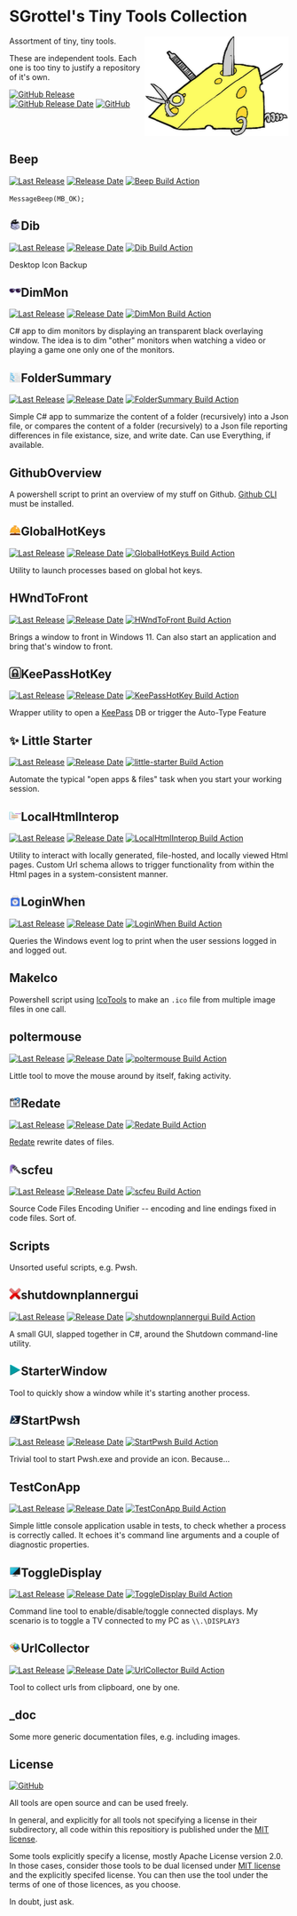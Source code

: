 # SGrottel's Tiny Tools Collection
<img align="right" src="./_doc/swiss%20army%20cheese.png" alt="Swiss Army Cheese">

Assortment of tiny, tiny tools.

These are independent tools.
Each one is too tiny to justify a repository of it's own.

[![GitHub Release](https://img.shields.io/github/v/release/sgrottel/tiny-tools-collection?label=last%20release)](https://github.com/sgrottel/tiny-tools-collection/releases/latest)
[![GitHub Release Date](https://img.shields.io/github/release-date/sgrottel/tiny-tools-collection)](https://github.com/sgrottel/tiny-tools-collection/releases/latest)
[![GitHub](https://img.shields.io/github/license/sgrottel/tiny-tools-collection)](./LICENSE)

<br clear="both"/>

## Beep
[![Last Release](https://raw.githubusercontent.com/wiki/sgrottel/tiny-tools-collection/releases/Beep-ver.svg)](https://github.com/sgrottel/tiny-tools-collection/releases/latest)
[![Release Date](https://raw.githubusercontent.com/wiki/sgrottel/tiny-tools-collection/releases/Beep-date.svg)](https://github.com/sgrottel/tiny-tools-collection/releases/latest)
[![Beep Build Action](https://github.com/sgrottel/tiny-tools-collection/actions/workflows/Beep.yaml/badge.svg)](https://github.com/sgrottel/tiny-tools-collection/actions/workflows/Beep.yaml)

`MessageBeep(MB_OK);`

## Dib  <img align="left" src="./Dib/Resources/Dib_x48.png" style="height:1em" alt="Dib">
[![Last Release](https://raw.githubusercontent.com/wiki/sgrottel/tiny-tools-collection/releases/Dib-ver.svg)](https://github.com/sgrottel/tiny-tools-collection/releases/latest)
[![Release Date](https://raw.githubusercontent.com/wiki/sgrottel/tiny-tools-collection/releases/Dib-date.svg)](https://github.com/sgrottel/tiny-tools-collection/releases/latest)
[![Dib Build Action](https://github.com/sgrottel/tiny-tools-collection/actions/workflows/Dib.yaml/badge.svg)](https://github.com/sgrottel/tiny-tools-collection/actions/workflows/Dib.yaml)

Desktop Icon Backup

## DimMon  <img align="left" src="./DimMon/images/sunglasses_x48.png" style="height:1em" alt="DimMon">
[![Last Release](https://raw.githubusercontent.com/wiki/sgrottel/tiny-tools-collection/releases/DimMon-ver.svg)](https://github.com/sgrottel/tiny-tools-collection/releases/latest)
[![Release Date](https://raw.githubusercontent.com/wiki/sgrottel/tiny-tools-collection/releases/DimMon-date.svg)](https://github.com/sgrottel/tiny-tools-collection/releases/latest)
[![DimMon Build Action](https://github.com/sgrottel/tiny-tools-collection/actions/workflows/DimMon.yaml/badge.svg)](https://github.com/sgrottel/tiny-tools-collection/actions/workflows/DimMon.yaml)

C# app to dim monitors by displaying an transparent black overlaying window.
The idea is to dim "other" monitors when watching a video or playing a game one only one of the monitors.

## FolderSummary  <img align="left" src="./FolderSummary/FolderSummary_x48.png" style="height:1em" alt="FolderSummary">
[![Last Release](https://raw.githubusercontent.com/wiki/sgrottel/tiny-tools-collection/releases/FolderSummary-ver.svg)](https://github.com/sgrottel/tiny-tools-collection/releases/latest)
[![Release Date](https://raw.githubusercontent.com/wiki/sgrottel/tiny-tools-collection/releases/FolderSummary-date.svg)](https://github.com/sgrottel/tiny-tools-collection/releases/latest)
[![FolderSummary Build Action](https://github.com/sgrottel/tiny-tools-collection/actions/workflows/FolderSummary.yaml/badge.svg)](https://github.com/sgrottel/tiny-tools-collection/actions/workflows/FolderSummary.yaml)

Simple C# app to summarize the content of a folder (recursively) into a Json file, or compares the content of a folder (recursively) to a Json file reporting differences in file existance, size, and write date.
Can use Everything, if available.

## GithubOverview
A powershell script to print an overview of my stuff on Github.
[Github CLI](https://cli.github.com/) must be installed.

## GlobalHotKeys  <img align="left" src="./GlobalHotKeys/Bellhop Bell x48.png" style="height:1em" alt="GlobalHotKeys">
[![Last Release](https://raw.githubusercontent.com/wiki/sgrottel/tiny-tools-collection/releases/GlobalHotKeys-ver.svg)](https://github.com/sgrottel/tiny-tools-collection/releases/latest)
[![Release Date](https://raw.githubusercontent.com/wiki/sgrottel/tiny-tools-collection/releases/GlobalHotKeys-date.svg)](https://github.com/sgrottel/tiny-tools-collection/releases/latest)
[![GlobalHotKeys Build Action](https://github.com/sgrottel/tiny-tools-collection/actions/workflows/GlobalHotKeys.yaml/badge.svg)](https://github.com/sgrottel/tiny-tools-collection/actions/workflows/GlobalHotKeys.yaml)

Utility to launch processes based on global hot keys.

## HWndToFront
[![Last Release](https://raw.githubusercontent.com/wiki/sgrottel/tiny-tools-collection/releases/HWndToFront-ver.svg)](https://github.com/sgrottel/tiny-tools-collection/releases/latest)
[![Release Date](https://raw.githubusercontent.com/wiki/sgrottel/tiny-tools-collection/releases/HWndToFront-date.svg)](https://github.com/sgrottel/tiny-tools-collection/releases/latest)
[![HWndToFront Build Action](https://github.com/sgrottel/tiny-tools-collection/actions/workflows/HWndToFront.yaml/badge.svg)](https://github.com/sgrottel/tiny-tools-collection/actions/workflows/HWndToFront.yaml)

Brings a window to front in Windows 11.
Can also start an application and bring that's window to front.

## KeePassHotKey  <img align="left" src="./KeePassHotKey/KeePass_Square_BW_x48.png" style="height:1em" alt="KeePassHotKey">
[![Last Release](https://raw.githubusercontent.com/wiki/sgrottel/tiny-tools-collection/releases/KeePassHotKey-ver.svg)](https://github.com/sgrottel/tiny-tools-collection/releases/latest)
[![Release Date](https://raw.githubusercontent.com/wiki/sgrottel/tiny-tools-collection/releases/KeePassHotKey-date.svg)](https://github.com/sgrottel/tiny-tools-collection/releases/latest)
[![KeePassHotKey Build Action](https://github.com/sgrottel/tiny-tools-collection/actions/workflows/KeePassHotKey.yaml/badge.svg)](https://github.com/sgrottel/tiny-tools-collection/actions/workflows/KeePassHotKey.yaml)

Wrapper utility to open a [KeePass](https://keepass.info/) DB or trigger the Auto-Type Feature

## ✨ Little Starter
[![Last Release](https://raw.githubusercontent.com/wiki/sgrottel/tiny-tools-collection/releases/little-starter-ver.svg)](https://github.com/sgrottel/tiny-tools-collection/releases/latest)
[![Release Date](https://raw.githubusercontent.com/wiki/sgrottel/tiny-tools-collection/releases/little-starter-date.svg)](https://github.com/sgrottel/tiny-tools-collection/releases/latest)
[![little-starter Build Action](https://github.com/sgrottel/tiny-tools-collection/actions/workflows/little-starter.yaml/badge.svg)](https://github.com/sgrottel/tiny-tools-collection/actions/workflows/little-starter.yaml)

Automate the typical "open apps & files" task when you start your working session.

## LocalHtmlInterop  <img align="left" src="./LocalHtmlInterop/images/LocalHtmlInterop_x48.png" style="height:1em" alt="LocalHtmlInterop">
[![Last Release](https://raw.githubusercontent.com/wiki/sgrottel/tiny-tools-collection/releases/LocalHtmlInterop-ver.svg)](https://github.com/sgrottel/tiny-tools-collection/releases/latest)
[![Release Date](https://raw.githubusercontent.com/wiki/sgrottel/tiny-tools-collection/releases/LocalHtmlInterop-date.svg)](https://github.com/sgrottel/tiny-tools-collection/releases/latest)
[![LocalHtmlInterop Build Action](https://github.com/sgrottel/tiny-tools-collection/actions/workflows/LocalHtmlInterop.yaml/badge.svg)](https://github.com/sgrottel/tiny-tools-collection/actions/workflows/LocalHtmlInterop.yaml)

Utility to interact with locally generated, file-hosted, and locally viewed Html pages.
Custom Url schema allows to trigger functionality from within the Html pages in a system-consistent manner.

## LoginWhen  <img align="left" src="./LoginWhen/PunchCardClockx48.png" style="height:1em" alt="LoginWhen">
[![Last Release](https://raw.githubusercontent.com/wiki/sgrottel/tiny-tools-collection/releases/LoginWhen-ver.svg)](https://github.com/sgrottel/tiny-tools-collection/releases/latest)
[![Release Date](https://raw.githubusercontent.com/wiki/sgrottel/tiny-tools-collection/releases/LoginWhen-date.svg)](https://github.com/sgrottel/tiny-tools-collection/releases/latest)
[![LoginWhen Build Action](https://github.com/sgrottel/tiny-tools-collection/actions/workflows/LoginWhen.yaml/badge.svg)](https://github.com/sgrottel/tiny-tools-collection/actions/workflows/LoginWhen.yaml)

Queries the Windows event log to print when the user sessions logged in and logged out.

## MakeIco
Powershell script using [IcoTools](https://github.com/jtippet/IcoTools) to make an `.ico` file from multiple image files in one call.

## poltermouse
[![Last Release](https://raw.githubusercontent.com/wiki/sgrottel/tiny-tools-collection/releases/poltermouse-ver.svg)](https://github.com/sgrottel/tiny-tools-collection/releases/latest)
[![Release Date](https://raw.githubusercontent.com/wiki/sgrottel/tiny-tools-collection/releases/poltermouse-date.svg)](https://github.com/sgrottel/tiny-tools-collection/releases/latest)
[![poltermouse Build Action](https://github.com/sgrottel/tiny-tools-collection/actions/workflows/poltermouse.yaml/badge.svg)](https://github.com/sgrottel/tiny-tools-collection/actions/workflows/poltermouse.yaml)

Little tool to move the mouse around by itself, faking activity.

## Redate  <img align="left" src="./Redate/images/redate_48x.png" style="height:1em" alt="scfeu">  
[![Last Release](https://raw.githubusercontent.com/wiki/sgrottel/tiny-tools-collection/releases/Redate-ver.svg)](https://github.com/sgrottel/tiny-tools-collection/releases/latest)
[![Release Date](https://raw.githubusercontent.com/wiki/sgrottel/tiny-tools-collection/releases/Redate-date.svg)](https://github.com/sgrottel/tiny-tools-collection/releases/latest)
[![Redate Build Action](https://github.com/sgrottel/tiny-tools-collection/actions/workflows/Redate.yaml/badge.svg)](https://github.com/sgrottel/tiny-tools-collection/actions/workflows/Redate.yaml)

[Redate](Redate/README.md) rewrite dates of files.

## scfeu  <img align="left" src="./scfeu/doc/icon/scfeu_48.png" style="height:1em" alt="scfeu">
[![Last Release](https://raw.githubusercontent.com/wiki/sgrottel/tiny-tools-collection/releases/scfeu-ver.svg)](https://github.com/sgrottel/tiny-tools-collection/releases/latest)
[![Release Date](https://raw.githubusercontent.com/wiki/sgrottel/tiny-tools-collection/releases/scfeu-date.svg)](https://github.com/sgrottel/tiny-tools-collection/releases/latest)
[![scfeu Build Action](https://github.com/sgrottel/tiny-tools-collection/actions/workflows/scfeu.yaml/badge.svg)](https://github.com/sgrottel/tiny-tools-collection/actions/workflows/scfeu.yaml)

Source Code Files Encoding Unifier -- encoding and line endings fixed in code files. Sort of.

## Scripts
Unsorted useful scripts, e.g. Pwsh.

## shutdownplannergui  <img align="left" src="./shutdownplannergui/shutdownplannergui_x48.png" style="height:1em" alt="shutdownplannergui">
[![Last Release](https://raw.githubusercontent.com/wiki/sgrottel/tiny-tools-collection/releases/shutdownplannergui-ver.svg)](https://github.com/sgrottel/tiny-tools-collection/releases/latest)
[![Release Date](https://raw.githubusercontent.com/wiki/sgrottel/tiny-tools-collection/releases/shutdownplannergui-date.svg)](https://github.com/sgrottel/tiny-tools-collection/releases/latest)
[![shutdownplannergui Build Action](https://github.com/sgrottel/tiny-tools-collection/actions/workflows/shutdownplannergui.yaml/badge.svg)](https://github.com/sgrottel/tiny-tools-collection/actions/workflows/shutdownplannergui.yaml)

A small GUI, slapped together in C#, around the Shutdown command-line utility.

## StarterWindow  <img align="left" src="./StarterWindow/StarterWindow_x48.png" style="height:1em" alt="StarterWindow">

Tool to quickly show a window while it's starting another process.

## StartPwsh  <img align="left" src="./StartPwsh/Powershell_black_x48.png" style="height:1em" alt="StartPwsh">
[![Last Release](https://raw.githubusercontent.com/wiki/sgrottel/tiny-tools-collection/releases/StartPwsh-ver.svg)](https://github.com/sgrottel/tiny-tools-collection/releases/latest)
[![Release Date](https://raw.githubusercontent.com/wiki/sgrottel/tiny-tools-collection/releases/StartPwsh-date.svg)](https://github.com/sgrottel/tiny-tools-collection/releases/latest)
[![StartPwsh Build Action](https://github.com/sgrottel/tiny-tools-collection/actions/workflows/StartPwsh.yaml/badge.svg)](https://github.com/sgrottel/tiny-tools-collection/actions/workflows/StartPwsh.yaml)

Trivial tool to start Pwsh.exe and provide an icon. Because...

## TestConApp
[![Last Release](https://raw.githubusercontent.com/wiki/sgrottel/tiny-tools-collection/releases/TestConApp-ver.svg)](https://github.com/sgrottel/tiny-tools-collection/releases/latest)
[![Release Date](https://raw.githubusercontent.com/wiki/sgrottel/tiny-tools-collection/releases/TestConApp-date.svg)](https://github.com/sgrottel/tiny-tools-collection/releases/latest)
[![TestConApp Build Action](https://github.com/sgrottel/tiny-tools-collection/actions/workflows/TestConApp.yaml/badge.svg)](https://github.com/sgrottel/tiny-tools-collection/actions/workflows/TestConApp.yaml)

Simple little console application usable in tests, to check whether a process is correctly called.
It echoes it's command line arguments and a couple of diagnostic properties.

## ToggleDisplay  <img align="left" src="./ToggleDisplay/images/ToggleDisplay_x48.png" style="height:1em" alt="ToggleDisplay">
[![Last Release](https://raw.githubusercontent.com/wiki/sgrottel/tiny-tools-collection/releases/ToggleDisplay-ver.svg)](https://github.com/sgrottel/tiny-tools-collection/releases/latest)
[![Release Date](https://raw.githubusercontent.com/wiki/sgrottel/tiny-tools-collection/releases/ToggleDisplay-date.svg)](https://github.com/sgrottel/tiny-tools-collection/releases/latest)
[![ToggleDisplay Build Action](https://github.com/sgrottel/tiny-tools-collection/actions/workflows/ToggleDisplay.yaml/badge.svg)](https://github.com/sgrottel/tiny-tools-collection/actions/workflows/ToggleDisplay.yaml)

Command line tool to enable/disable/toggle connected displays.
My scenario is to toggle a TV connected to my PC as `\\.\DISPLAY3`

## UrlCollector  <img align="left" src="./UrlCollector/Resources/UrlCollector_x48.png" style="height:1em" alt="UrlCollector">
[![Last Release](https://raw.githubusercontent.com/wiki/sgrottel/tiny-tools-collection/releases/UrlCollector-ver.svg)](https://github.com/sgrottel/tiny-tools-collection/releases/latest)
[![Release Date](https://raw.githubusercontent.com/wiki/sgrottel/tiny-tools-collection/releases/UrlCollector-date.svg)](https://github.com/sgrottel/tiny-tools-collection/releases/latest)
[![UrlCollector Build Action](https://github.com/sgrottel/tiny-tools-collection/actions/workflows/UrlCollector.yaml/badge.svg)](https://github.com/sgrottel/tiny-tools-collection/actions/workflows/UrlCollector.yaml)

Tool to collect urls from clipboard, one by one.

## _doc
Some more generic documentation files, e.g. including images.

## License
[![GitHub](https://img.shields.io/github/license/sgrottel/tiny-tools-collection)](./LICENSE)

All tools are open source and can be used freely.

In general, and explicitly for all tools not specifying a license in their subdirectory, all code within this repositiory is published under the [MIT license](./LICENSE).

Some tools explicitly specify a license, mostly Apache License version 2.0.
In those cases, consider those tools to be dual licensed under [MIT license](./LICENSE) and the explicitly specifed license.
You can then use the tool under the terms of one of those licences, as you choose.

In doubt, just ask.

